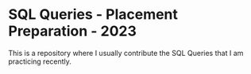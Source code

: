 # SQL Queries - Placement Preparation - 2023 

This is a repository where I usually contribute the SQL Queries that I am practicing recently.
